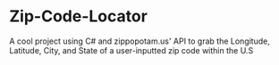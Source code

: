 # Zip-Code-Locator
A cool project using C# and zippopotam.us' API to grab the Longitude, Latitude, City, and State of a user-inputted zip code within the U.S
